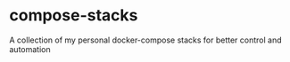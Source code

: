 # compose-stacks
A collection of my personal docker-compose stacks for better control and automation
